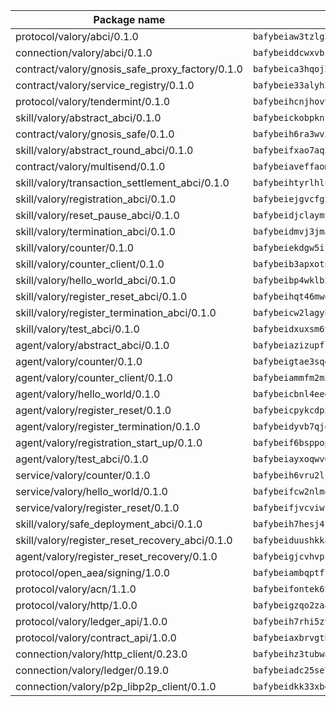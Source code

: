 | Package name                                                  | Package hash                                                  |
| ------------------------------------------------------------- | ------------------------------------------------------------- |
| protocol/valory/abci/0.1.0                                    | `bafybeiaw3tzlg3rkvnn5fcufblktmfwngmxugn4yo7pyjp76zz6aqtqcay` |
| connection/valory/abci/0.1.0                                  | `bafybeiddcwxvbsule5ore6odypykvi6m62uj4ikfplkgdokf7qnxb7ygcq` |
| contract/valory/gnosis_safe_proxy_factory/0.1.0               | `bafybeica3hqoj2kf4p6dntuyvkx3yxilmee2hqfzsfx6khdrpuvnbtqsa4` |
| contract/valory/service_registry/0.1.0                        | `bafybeie33alyh23nrcycjnhmeyxzwtztlxzfhmmtjfqpapusvr64qrkofa` |
| protocol/valory/tendermint/0.1.0                              | `bafybeihcnjhovvyyfbkuw5sjyfx2lfd4soeocfqzxz54g67333m6nk5gxq` |
| skill/valory/abstract_abci/0.1.0                              | `bafybeickobpknzpdtlezxdvuuasudjvrauv6wlyiw2cwooatwntl56ibvy` |
| contract/valory/gnosis_safe/0.1.0                             | `bafybeih6ra3wv3izpllj6ctd4fbrieuyy3samokyv6kowrjstvvpc2lcce` |
| skill/valory/abstract_round_abci/0.1.0                        | `bafybeifxao7aq5adlp3k3nlie37tqq6azdc5ekancnhmdh3z4usgym23ne` |
| contract/valory/multisend/0.1.0                               | `bafybeiaveffaomsnmsc5hx62o77u7ilma6eipox7m5lrwa56737ektva3i` |
| skill/valory/transaction_settlement_abci/0.1.0                | `bafybeihtyrlhluhfwmjg7nvijoqn4jodip3bp7sn764ocg7aoyr5ewdexm` |
| skill/valory/registration_abci/0.1.0                          | `bafybeiejgvcfg5pxzkixrpu3toufbfxwrdy7qfziuu3vxvfyhbsdp5jsku` |
| skill/valory/reset_pause_abci/0.1.0                           | `bafybeidjclaymyjbz7pf22si54fmvqluw6evqzdyvxi2ztlaky57w2ddpq` |
| skill/valory/termination_abci/0.1.0                           | `bafybeidmvj3jmamdkh3tbv3busicgbwprrm5fdbubc5moscriwjdwa3peq` |
| skill/valory/counter/0.1.0                                    | `bafybeiekdgw5ifhhrk5qogdu7vrddak2qxqljtvyhevkks5jlsqoac6o3m` |
| skill/valory/counter_client/0.1.0                             | `bafybeib3apxotnry7gt6a5q2cesdobjlcb5bjqjuzwnp4f5naozbiyxvja` |
| skill/valory/hello_world_abci/0.1.0                           | `bafybeibp4wklb2ajvsxucpv5dfe7ymruscr7l4dvju47tjtr2tp4ftgohe` |
| skill/valory/register_reset_abci/0.1.0                        | `bafybeihqt46mwqnamzsl3taavd5nnunk2i6r4vezycuodtzdvkb33o7bm4` |
| skill/valory/register_termination_abci/0.1.0                  | `bafybeicw2lagyhg67c3vnqdllxy4ti3kax3ug6d2df6qgjfs6kv65hulw4` |
| skill/valory/test_abci/0.1.0                                  | `bafybeidxuxsm6vz3g4q4sxb2z7ajwumxiei2dnwwj6ow2t5zgdbd2xyhey` |
| agent/valory/abstract_abci/0.1.0                              | `bafybeiazizupfl6lkb2cq7izshohuxuh3r3sxbsuovm3tekpafhlywyazi` |
| agent/valory/counter/0.1.0                                    | `bafybeigtae3sqghw7cza3pcryiphdywtcxcbhicpvyokhizfgi7ds6xkcm` |
| agent/valory/counter_client/0.1.0                             | `bafybeiammfm2m3xatutqrn6xxp7tty3bzynqjqwjjiygezvcrbbnrf62o4` |
| agent/valory/hello_world/0.1.0                                | `bafybeicbnl4eeq5dzmrgv4hkv4inahqh3edjksus7x5nqasjieladbbeui` |
| agent/valory/register_reset/0.1.0                             | `bafybeicpykcdp2nujq7y3pbyjwelpxzoglwfq6fxqg7mkalswrc45n3j6i` |
| agent/valory/register_termination/0.1.0                       | `bafybeidyvb7qjexppp6qi7odhvelk6ezpdysbi726oe55y4tpag35eusv4` |
| agent/valory/registration_start_up/0.1.0                      | `bafybeif6bsppopbvt3yffnjmlhqnourratpruhuhfcrbopzya2uitar5ja` |
| agent/valory/test_abci/0.1.0                                  | `bafybeiayxoqwv642jl5p56hq24muhdtvn3ey4nvpvp2msmlio3zqhq5vtu` |
| service/valory/counter/0.1.0                                  | `bafybeih6vru2ljabqdrvkwu2p3n2fj36e6mgwkusv6tmsd6nho7si5oc2a` |
| service/valory/hello_world/0.1.0                              | `bafybeifcw2nlmoh7rh6pasxsdyhdwv4gj3qu34egs5l3i4b6wgrlo7gsvm` |
| service/valory/register_reset/0.1.0                           | `bafybeifjvcviwfnp5wqdiq6awuwc5yrtkvcnt5pweii7lxbdgdo3bykxuq` |
| skill/valory/safe_deployment_abci/0.1.0                       | `bafybeih7hesj4rulosmmvp6qhxyunxczih5pjol2qzvzou63aujetjlcly` |
| skill/valory/register_reset_recovery_abci/0.1.0               | `bafybeiduushkkap3tf7xm4gq7rgge5lvncsybap37vaowkqtif274e34sm` |
| agent/valory/register_reset_recovery/0.1.0                    | `bafybeigjcvhvpzgxkvuhvhgzjasb52fyvv5qko7amxbtyld2gbbjugshfi` |
| protocol/open_aea/signing/1.0.0                               | `bafybeiambqptflge33eemdhis2whik67hjplfnqwieoa6wblzlaf7vuo44` |
| protocol/valory/acn/1.1.0                                     | `bafybeifontek6tvaecatoauiule3j3id6xoktpjubvuqi3h2jkzqg7zh7a` |
| protocol/valory/http/1.0.0                                    | `bafybeigzqo2zaakcjtzzsm6dh4x73v72xg6ctk6muyp5uq5ueb7y34fbxy` |
| protocol/valory/ledger_api/1.0.0                              | `bafybeih7rhi5zvfvwakx5ifgxsz2cfipeecsh7bm3gnudjxtvhrygpcftq` |
| protocol/valory/contract_api/1.0.0                            | `bafybeiaxbrvgtbdrh4lslskuxyp4awyr4whcx3nqq5yrr6vimzsxg5dy64` |
| connection/valory/http_client/0.23.0                          | `bafybeihz3tubwado7j3wlivndzzuj3c6fdsp4ra5r3nqixn3ufawzo3wii` |
| connection/valory/ledger/0.19.0                               | `bafybeiadc25se7dgnn4mufztwpzdono4xsfs45qknzdqyi3gckn6ccuv44` |
| connection/valory/p2p_libp2p_client/0.1.0                     | `bafybeidkk33xbga54szmitk6uwsi3ef56hbbdbuasltqtiyki34hgfpnxa` |
